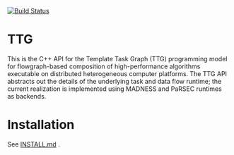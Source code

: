 [![Build Status](https://travis-ci.com/TESSEorg/ttg.svg?branch=master)](https://travis-ci.com/TESSEorg/ttg)

# TTG
This is the C++ API for the Template Task Graph (TTG) programming model for flowgraph-based composition of high-performance algorithms executable on distributed heterogeneous computer platforms. The TTG API abstracts out the details of the underlying task and data flow runtime; the current realization is implemented using MADNESS and PaRSEC runtimes as backends.

# Installation

See [INSTALL.md](https://github.com/TESSEorg/ttg/blob/master/INSTALL.md) .
